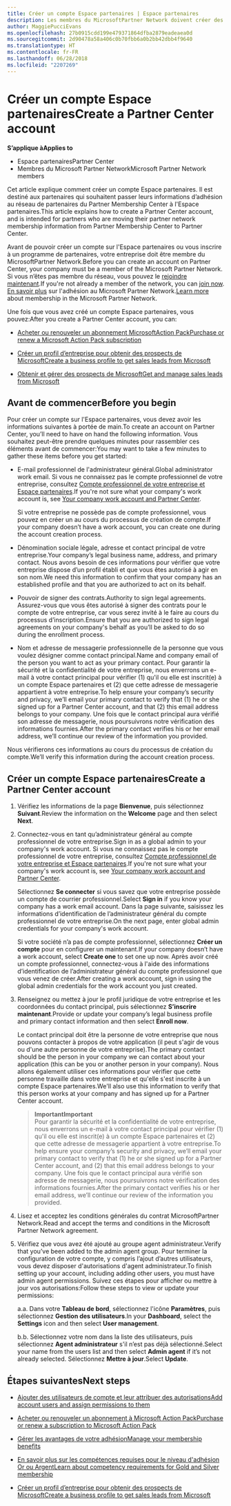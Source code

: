 ```yaml
---
title: Créer un compte Espace partenaires | Espace partenaires
description: Les membres du MicrosoftPartner Network doivent créer des comptes Espace partenaires pour gérer leurs revenus du réseau et leurs compétences, ainsi que créer un profil d’entreprise.
author: MaggiePucciEvans
ms.openlocfilehash: 27b0915cdd199e479371864dfba2879eadeaea0d
ms.sourcegitcommit: 2d90478a58a406c0b70fbb6a0b2bb42dbb4f9640
ms.translationtype: HT
ms.contentlocale: fr-FR
ms.lasthandoff: 06/28/2018
ms.locfileid: "2207269"
---
```

# <a name="create-a-partner-center-account"></a><span data-ttu-id="456db-103">Créer un compte Espace partenaires</span><span class="sxs-lookup"><span data-stu-id="456db-103">Create a Partner Center account</span></span>

**<span data-ttu-id="456db-104">S’applique à</span><span class="sxs-lookup"><span data-stu-id="456db-104">Applies to</span></span>**

-   <span data-ttu-id="456db-105">Espace partenaires</span><span class="sxs-lookup"><span data-stu-id="456db-105">Partner Center</span></span>
-   <span data-ttu-id="456db-106">Membres du Microsoft Partner Network</span><span class="sxs-lookup"><span data-stu-id="456db-106">Microsoft Partner Network members</span></span>


<span data-ttu-id="456db-107">Cet article explique comment créer un compte Espace partenaires. Il est destiné aux partenaires qui souhaitent passer leurs informations d’adhésion au réseau de partenaires du Partner Membership Center à l'Espace partenaires.</span><span class="sxs-lookup"><span data-stu-id="456db-107">This article explains how to create a Partner Center account, and is intended for partners who are moving their partner network membership information from Partner Membership Center to Partner Center.</span></span> 

<span data-ttu-id="456db-108">Avant de pouvoir créer un compte sur l'Espace partenaires ou vous inscrire à un programme de partenaires, votre entreprise doit être membre du MicrosoftPartner Network.</span><span class="sxs-lookup"><span data-stu-id="456db-108">Before you can create an account on Partner Center, your company must be a member of the Microsoft Partner Network.</span></span> <span data-ttu-id="456db-109">Si vous n’êtes pas membre du réseau, vous pouvez le [rejoindre maintenant](https://partners.microsoft.com/PartnerProgram/simplifiedenrollment.aspx).</span><span class="sxs-lookup"><span data-stu-id="456db-109">If you're not already a member of the network, you can [join now](https://partners.microsoft.com/PartnerProgram/simplifiedenrollment.aspx).</span></span>  <span data-ttu-id="456db-110">[En savoir plus](https://partner.microsoft.com/membership) sur l'adhésion au Microsoft Partner Network.</span><span class="sxs-lookup"><span data-stu-id="456db-110">[Learn more](https://partner.microsoft.com/membership) about membership in the Microsoft Partner Network.</span></span>  

<span data-ttu-id="456db-111">Une fois que vous avez créé un compte Espace partenaires, vous pouvez:</span><span class="sxs-lookup"><span data-stu-id="456db-111">After you create a Partner Center account, you can:</span></span>

-   [<span data-ttu-id="456db-112">Acheter ou renouveler un abonnement MicrosoftAction Pack</span><span class="sxs-lookup"><span data-stu-id="456db-112">Purchase or renew a Microsoft Action Pack subscription</span></span>](mpn-get-action-pack.md)

-   [<span data-ttu-id="456db-113">Créer un profil d’entreprise pour obtenir des prospects de Microsoft</span><span class="sxs-lookup"><span data-stu-id="456db-113">Create a business profile to get sales leads from Microsoft</span></span>](create-a-marketing-profile.md)

-   [<span data-ttu-id="456db-114">Obtenir et gérer des prospects de Microsoft</span><span class="sxs-lookup"><span data-stu-id="456db-114">Get and manage sales leads from Microsoft</span></span>](responding-to-referrals.md)

## <a name="before-you-begin"></a><span data-ttu-id="456db-115">Avant de commencer</span><span class="sxs-lookup"><span data-stu-id="456db-115">Before you begin</span></span>

<span data-ttu-id="456db-116">Pour créer un compte sur l'Espace partenaires, vous devez avoir les informations suivantes à portée de main.</span><span class="sxs-lookup"><span data-stu-id="456db-116">To create an account on Partner Center, you’ll need to have on hand the following information.</span></span> <span data-ttu-id="456db-117">Vous souhaitez peut-être prendre quelques minutes pour rassembler ces éléments avant de commencer:</span><span class="sxs-lookup"><span data-stu-id="456db-117">You may want to take a few minutes to gather these items before you get started:</span></span>

-   <span data-ttu-id="456db-118">E-mail professionnel de l'administrateur général.</span><span class="sxs-lookup"><span data-stu-id="456db-118">Global administrator work email.</span></span> <span data-ttu-id="456db-119">Si vous ne connaissez pas le compte professionnel de votre entreprise, consultez [Compte professionnel de votre entreprise et Espace partenaires](azure-active-directory-tenants-and-partner-center.md).</span><span class="sxs-lookup"><span data-stu-id="456db-119">If you're not sure what your company's work account is, see [Your company work account and Partner Center](azure-active-directory-tenants-and-partner-center.md).</span></span>

    <span data-ttu-id="456db-120">Si votre entreprise ne possède pas de compte professionnel, vous pouvez en créer un au cours du processus de création de compte.</span><span class="sxs-lookup"><span data-stu-id="456db-120">If your company doesn’t have a work account, you can create one during the account creation process.</span></span> 

-   <span data-ttu-id="456db-121">Dénomination sociale légale, adresse et contact principal de votre entreprise.</span><span class="sxs-lookup"><span data-stu-id="456db-121">Your company’s legal business name, address, and primary contact.</span></span> <span data-ttu-id="456db-122">Nous avons besoin de ces informations pour vérifier que votre entreprise dispose d’un profil établi et que vous êtes autorisé à agir en son nom.</span><span class="sxs-lookup"><span data-stu-id="456db-122">We need this information to confirm that your company has an established profile and that you are authorized to act on its behalf.</span></span> 

-   <span data-ttu-id="456db-123">Pouvoir de signer des contrats.</span><span class="sxs-lookup"><span data-stu-id="456db-123">Authority to sign legal agreements.</span></span> <span data-ttu-id="456db-124">Assurez-vous que vous êtes autorisé à signer des contrats pour le compte de votre entreprise, car vous serez invité à le faire au cours du processus d’inscription.</span><span class="sxs-lookup"><span data-stu-id="456db-124">Ensure that you are authorized to sign legal agreements on your company's behalf as you’ll be asked to do so during the enrollment process.</span></span>

-   <span data-ttu-id="456db-125">Nom et adresse de messagerie professionnelle de la personne que vous voulez désigner comme contact principal.</span><span class="sxs-lookup"><span data-stu-id="456db-125">Name and company email of the person you want to act as your primary contact.</span></span> <span data-ttu-id="456db-126">Pour garantir la sécurité et la confidentialité de votre entreprise, nous enverrons un e-mail à votre contact principal pour vérifier (1) qu'il ou elle est inscrit(e) à un compte Espace partenaires et (2) que cette adresse de messagerie appartient à votre entreprise.</span><span class="sxs-lookup"><span data-stu-id="456db-126">To help ensure your company’s security and privacy, we’ll email your primary contact to verify that (1) he or she signed up for a Partner Center account, and that (2) this email address belongs to your company.</span></span> <span data-ttu-id="456db-127">Une fois que le contact principal aura vérifié son adresse de messagerie, nous poursuivrons notre vérification des informations fournies.</span><span class="sxs-lookup"><span data-stu-id="456db-127">After the primary contact verifies his or her email address, we’ll continue our review of the information you provided.</span></span>

<span data-ttu-id="456db-128">Nous vérifierons ces informations au cours du processus de création du compte.</span><span class="sxs-lookup"><span data-stu-id="456db-128">We’ll verify this information during the account creation process.</span></span> 
 
## <a name="create-a-partner-center-account"></a><span data-ttu-id="456db-129">Créer un compte Espace partenaires</span><span class="sxs-lookup"><span data-stu-id="456db-129">Create a Partner Center account</span></span>

1.  <span data-ttu-id="456db-130">Vérifiez les informations de la page **Bienvenue**, puis sélectionnez **Suivant**.</span><span class="sxs-lookup"><span data-stu-id="456db-130">Review the information on the **Welcome** page and then select **Next**.</span></span>

2.  <span data-ttu-id="456db-131">Connectez-vous en tant qu’administrateur général au compte professionnel de votre entreprise.</span><span class="sxs-lookup"><span data-stu-id="456db-131">Sign in as a global admin to your company's work account.</span></span> <span data-ttu-id="456db-132">Si vous ne connaissez pas le compte professionnel de votre entreprise, consultez [Compte professionnel de votre entreprise et Espace partenaires](azure-active-directory-tenants-and-partner-center.md).</span><span class="sxs-lookup"><span data-stu-id="456db-132">If you're not sure what your company's work account is, see [Your company work account and Partner Center](azure-active-directory-tenants-and-partner-center.md).</span></span>

    <span data-ttu-id="456db-133">Sélectionnez **Se connecter** si vous savez que votre entreprise possède un compte de courrier professionnel.</span><span class="sxs-lookup"><span data-stu-id="456db-133">Select **Sign in** if you know your company has a work email account.</span></span> <span data-ttu-id="456db-134">Dans la page suivante, saisissez les informations d’identification de l’administrateur général du compte professionnel de votre entreprise.</span><span class="sxs-lookup"><span data-stu-id="456db-134">On the next page, enter global admin credentials for your company's work account.</span></span> 

    <span data-ttu-id="456db-135">Si votre société n’a pas de compte professionnel, sélectionnez **Créer un compte** pour en configurer un maintenant.</span><span class="sxs-lookup"><span data-stu-id="456db-135">If your company doesn’t have a work account, select **Create one** to set one up now.</span></span> <span data-ttu-id="456db-136">Après avoir créé un compte professionnel, connectez-vous à l'aide des informations d’identification de l’administrateur général du compte professionnel que vous venez de créer.</span><span class="sxs-lookup"><span data-stu-id="456db-136">After creating a work account, sign in using the global admin credentials for the work account you just created.</span></span>

3.  <span data-ttu-id="456db-137">Renseignez ou mettez à jour le profil juridique de votre entreprise et les coordonnées du contact principal, puis sélectionnez **S’inscrire maintenant**.</span><span class="sxs-lookup"><span data-stu-id="456db-137">Provide or update your company’s legal business profile and primary contact information and then select **Enroll now**.</span></span> 

    <span data-ttu-id="456db-138">Le contact principal doit être la personne de votre entreprise que nous pouvons contacter à propos de votre application (il peut s'agir de vous ou d'une autre personne de votre entreprise).</span><span class="sxs-lookup"><span data-stu-id="456db-138">The primary contact should be the person in your company we can contact about your application (this can be you or another person in your company).</span></span> <span data-ttu-id="456db-139">Nous allons également utiliser ces informations pour vérifier que cette personne travaille dans votre entreprise et qu'elle s'est inscrite à un compte Espace partenaires.</span><span class="sxs-lookup"><span data-stu-id="456db-139">We'll also use this information to verify that this person works at your company and has signed up for a Partner Center account.</span></span>

    >**<span data-ttu-id="456db-140">Important</span><span class="sxs-lookup"><span data-stu-id="456db-140">Important</span></span>**<br> <span data-ttu-id="456db-141">Pour garantir la sécurité et la confidentialité de votre entreprise, nous enverrons un e-mail à votre contact principal pour vérifier (1) qu'il ou elle est inscrit(e) à un compte Espace partenaires et (2) que cette adresse de messagerie appartient à votre entreprise.</span><span class="sxs-lookup"><span data-stu-id="456db-141">To help ensure your company’s security and privacy, we’ll email your primary contact to verify that (1) he or she signed up for a Partner Center account, and (2) that this email address belongs to your company.</span></span> <span data-ttu-id="456db-142">Une fois que le contact principal aura vérifié son adresse de messagerie, nous poursuivrons notre vérification des informations fournies.</span><span class="sxs-lookup"><span data-stu-id="456db-142">After the primary contact verifies his or her email address, we’ll continue our review of the information you provided.</span></span>

4.  <span data-ttu-id="456db-143">Lisez et acceptez les conditions générales du contrat MicrosoftPartner Network.</span><span class="sxs-lookup"><span data-stu-id="456db-143">Read and accept the terms and conditions in the Microsoft Partner Network agreement.</span></span> 

5.  <span data-ttu-id="456db-144">Vérifiez que vous avez été ajouté au groupe agent administrateur.</span><span class="sxs-lookup"><span data-stu-id="456db-144">Verify that you’ve been added to the admin agent group.</span></span> <span data-ttu-id="456db-145">Pour terminer la configuration de votre compte, y compris l’ajout d’autres utilisateurs, vous devez disposer d'autorisations d'agent administrateur.</span><span class="sxs-lookup"><span data-stu-id="456db-145">To finish setting up your account, including adding other users, you must have admin agent permissions.</span></span> <span data-ttu-id="456db-146">Suivez ces étapes pour afficher ou mettre à jour vos autorisations:</span><span class="sxs-lookup"><span data-stu-id="456db-146">Follow these steps to view or update your permissions:</span></span>

    <span data-ttu-id="456db-147">a.</span><span class="sxs-lookup"><span data-stu-id="456db-147">a.</span></span> <span data-ttu-id="456db-148">Dans votre **Tableau de bord**, sélectionnez l'icône **Paramètres**, puis sélectionnez **Gestion des utilisateurs**.</span><span class="sxs-lookup"><span data-stu-id="456db-148">In your **Dashboard**, select the **Settings** icon and then select **User management**.</span></span>  

    <span data-ttu-id="456db-149">b.</span><span class="sxs-lookup"><span data-stu-id="456db-149">b.</span></span> <span data-ttu-id="456db-150">Sélectionnez votre nom dans la liste des utilisateurs, puis sélectionnez **Agent administrateur** s'il n’est pas déjà sélectionné.</span><span class="sxs-lookup"><span data-stu-id="456db-150">Select your name from the users list and then select **Admin agent** if it’s not already selected.</span></span> <span data-ttu-id="456db-151">Sélectionnez **Mettre à jour**.</span><span class="sxs-lookup"><span data-stu-id="456db-151">Select **Update**.</span></span>  

## <a name="next-steps"></a><span data-ttu-id="456db-152">Étapes suivantes</span><span class="sxs-lookup"><span data-stu-id="456db-152">Next steps</span></span>

-   [<span data-ttu-id="456db-153">Ajouter des utilisateurs de compte et leur attribuer des autorisations</span><span class="sxs-lookup"><span data-stu-id="456db-153">Add account users and assign permissions to them</span></span>](create-user-accounts-and-set-permissions.md)

-   [<span data-ttu-id="456db-154">Acheter ou renouveler un abonnement à Microsoft Action Pack</span><span class="sxs-lookup"><span data-stu-id="456db-154">Purchase or renew a subscription to Microsoft Action Pack</span></span>](mpn-get-action-pack.md)

-   [<span data-ttu-id="456db-155">Gérer les avantages de votre adhésion</span><span class="sxs-lookup"><span data-stu-id="456db-155">Manage your membership benefits</span></span>](manage-your-partner-network-benefits.md)

-   [<span data-ttu-id="456db-156">En savoir plus sur les compétences requises pour le niveau d'adhésion Or ou Argent</span><span class="sxs-lookup"><span data-stu-id="456db-156">Learn about competency requirements for Gold and Silver membership</span></span>](https://partner.microsoft.com/membership/competencies)

-   [<span data-ttu-id="456db-157">Créer un profil d’entreprise pour obtenir des prospects de Microsoft</span><span class="sxs-lookup"><span data-stu-id="456db-157">Create a business profile to get sales leads from Microsoft</span></span>](create-a-marketing-profile.md)